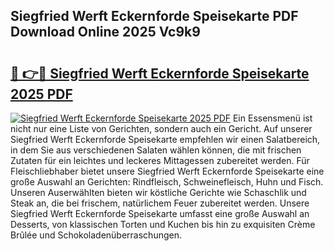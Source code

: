 ## Siegfried Werft Eckernforde Speisekarte PDF Download Online 2025 Vc9k9

# <h2><a href="http://gcb12n3.nevu.top/?p=Siegfried+Werft+Eckernforde+Speisekarte">🔗 👉🔴 Siegfried Werft Eckernforde Speisekarte 2025 PDF</a></h2>

[![Siegfried Werft Eckernforde Speisekarte 2025 PDF](https://i.imgur.com/dBaPXMq.png)](http://gcb12n3.nevu.top/?p=Siegfried+Werft+Eckernforde+Speisekarte)
Ein Essensmenü ist nicht nur eine Liste von Gerichten, sondern auch ein Gericht. Auf unserer Siegfried Werft Eckernforde Speisekarte empfehlen wir einen Salatbereich, in dem Sie aus verschiedenen Salaten wählen können, die mit frischen Zutaten für ein leichtes und leckeres Mittagessen zubereitet werden. Für Fleischliebhaber bietet unsere Siegfried Werft Eckernforde Speisekarte eine große Auswahl an Gerichten: Rindfleisch, Schweinefleisch, Huhn und Fisch. Unseren Auserwählten bieten wir köstliche Gerichte wie Schaschlik und Steak an, die bei frischem, natürlichem Feuer zubereitet werden. Unsere Siegfried Werft Eckernforde Speisekarte umfasst eine große Auswahl an Desserts, von klassischen Torten und Kuchen bis hin zu exquisiten Crème Brûlée und Schokoladenüberraschungen.
